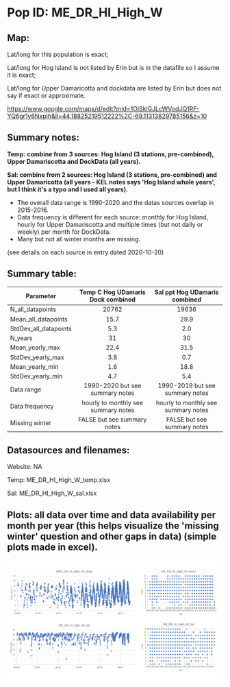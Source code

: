 # Pop ID: ME_DR_HI_High_W

## Map:

Lat/long for this population is exact; 

Lat/long for Hog Island is not listed by Erin but is in the datafile so I assume it is exact; 

Lat/long for Upper Damaricotta and dockdata are listed by Erin but does not say if exact or approximate.

https://www.google.com/maps/d/edit?mid=1OiSklGJLcWVodJQ1RF-YQ6gr1y6NxpIh&ll=44.18825219512222%2C-69.11313829785156&z=10

## Summary notes:

**Temp: combine from 3 sources: Hog Island (3 stations, pre-combined), Upper Damariscotta and DockData (all years).**

**Sal: combine from 2 sources: Hog Island (3 stations, pre-combined) and Upper Damaricotta (all years - KEL notes says 'Hog Island whole years', but I think it's a typo and I used all years).**

- The overall data range is 1990-2020 and the datas sources overlap in 2015-2016.
- Data frequency is different for each source: monthly for Hog Island, hourly for Upper Damariscotta and multiple times (but not daily or weekly) per month for DockData.
- Many but not all winter months are missing.

(see details on each source in entry dated 2020-10-20)

## Summary table:

| Parameter             | Temp C Hog UDamaris Dock combined |     Sal ppt Hog UDamaris combined |
| ----------------------| :-------------------------------: | :-------------------------------: |
| N_all_datapoints      |               20762               |                 19636             |
| Mean_all_datapoints   |                  15.7             |                  29.9             |
| StdDev_all_datapoints |                   5.3             |                   2.0             |
| N_years               |                  31               |                    30             |
| Mean_yearly_max       |                 22.4              |                    31.5           |
| StdDev_yearly_max     |                   3.8             |                    0.7            |
| Mean_yearly_min       |                    1.6            |                    18.8           |
| StdDev_yearly_min     |                   4.7             |                     5.4           |
| Data range            |  1990-2020 but see summary notes  |  1990-2019 but see summary notes  |
| Data frequency        |hourly to monthly see summary notes|hourly to monthly see summary notes|
| Missing winter        |    FALSE but see summary notes    |      FALSE but see summary notes  |


## Datasources and filenames:

Website: NA

Temp: ME_DR_HI_High_W_temp.xlsx

Sal: ME_DR_HI_High_W_sal.xlsx

## Plots: all data over time and data availability per month per year (this helps visualize the 'missing winter' question and other gaps in data) (simple plots made in excel).

![ME_DR_HI_High_W_summary_plots](../img/ME_DR_HI_High_W_summary_plots.png)
